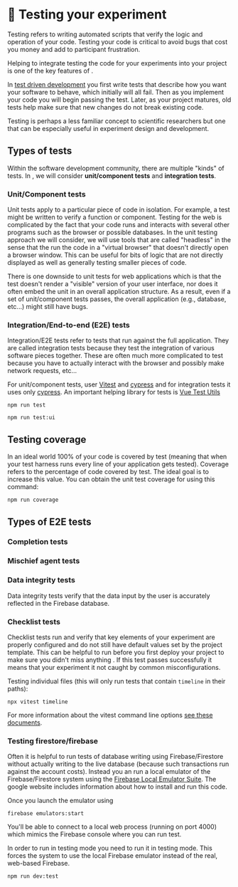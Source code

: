 # :lady_beetle: Testing your experiment

Testing refers to writing automated scripts that verify the logic and operation
of your code. Testing your code is critical to avoid bugs that cost you money
and add to participant frustration.

Helping to integrate testing the code for your experiments into your project is
one of the key features of <SmileText/>.

In
[test driven development](https://en.wikipedia.org/wiki/Test-driven_development)
you first write tests that describe how you want your software to behave, which
initially will all fail. Then as you implement your code you will begin passing
the test. Later, as your project matures, old tests help make sure that new
changes do not break existing code.

Testing is perhaps a less familiar concept to scientific researchers but one
that can be especially useful in experiment design and development.

## Types of tests

Within the software development community, there are multiple "kinds" of tests.
In <SmileText/>, we will consider **unit/component tests** and **integration
tests**.

### Unit/Component tests

Unit tests apply to a particular piece of code in isolation. For example, a test might be written to verify a function or component. Testing for the web is
complicated by the fact that your code runs and interacts with several other
programs such as the browser or possible databases. In the unit testing approach
we will consider, we will use tools that are called "headless" in the sense that
the run the code in a "virtual browser" that doesn't directly open a browser
window. This can be useful for bits of logic that are not directly displayed as
well as generally testing smaller pieces of code.

There is one downside to unit tests for web applications which is that the test
doesn't render a "visible" version of your user interface, nor does it often
embed the unit in an overall application structure. As a result, even if a set
of unit/component tests passes, the overall application (e.g., database, etc...)
might still have bugs.

### Integration/End-to-end (E2E) tests

Integration/E2E tests refer to tests that run against the full application. They
are called integration tests because they test the integration of various
software pieces together. These are often much more complicated to test because
you have to actually interact with the browser and possibly make network
requests, etc...

For unit/component tests, <SmileText/> user [Vitest](https://vitest.dev) and
[cypress](https://www.cypress.io) and for integration tests it uses only
[cypress](https://www.cypress.io). An important helping library for tests is
[Vue Test Utils](https://test-utils.vuejs.org)

```
npm run test
```

```
npm run test:ui
```

## Testing coverage

In an ideal world 100% of your code is covered by test (meaning that when your
test harness runs every line of your application gets tested). Coverage refers
to the percentage of code covered by test. The ideal goal is to increase this
value. You can obtain the unit test coverage for <SmileText/> using this
command:

```
npm run coverage
```

## Types of E2E tests

### Completion tests

### Mischief agent tests

### Data integrity tests

Data integrity tests verify that the data input by the user is accurately
reflected in the Firebase database.

### Checklist tests

Checklist tests run and verify that key elements of your experiment are properly
configured and do not still have default values set by the <SmileText /> project
template. This can be helpful to run before you first deploy your project to
make sure you didn't miss anything . If this test passes successfully it means
that your experiment it not caught by common misconfigurations.

Testing individual files (this will only run tests that contain `timeline` in
their paths):

```
npx vitest timeline
```

For more information about the vitest command line options
[see these documents](https://vitest.dev/guide/cli.html).

### Testing firestore/firebase

Often it is helpful to run tests of database writing using Firebase/Firestore
without actually writing to the live database (because such transactions run
against the account costs). Instead you an run a local emulator of the
Firebase/Firestore system using the
[Firebase Local Emulator Suite](https://firebase.google.com/docs/emulator-suite).
The google website includes information about how to install and run this code.

Once you launch the emulator using

```
firebase emulators:start
```

You'll be able to connect to a local web process (running on port 4000) which
mimics the Firebase console where you can run test.

In order to run <SmileText/> in testing mode you need to run it in testing mode.
This forces the system to use the local Firebase emulator instead of the real,
web-based Firebase.

```
npm run dev:test
```
